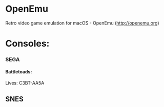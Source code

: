 # OpenEmu
Retro video game emulation for macOS - OpenEmu (http://openemu.org)

# Consoles:

### SEGA
#### Battletoads:
Lives: C3BT-AA5A

## SNES
